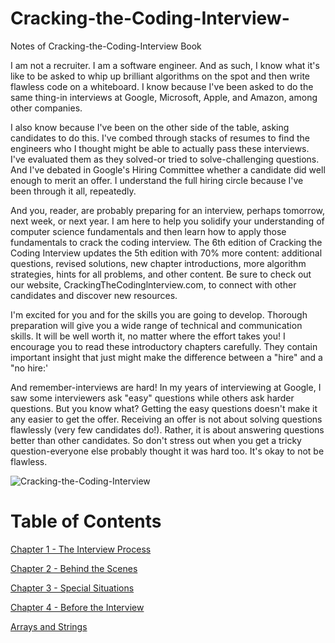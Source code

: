 # Cracking-the-Coding-Interview-

Notes of Cracking-the-Coding-Interview  Book

I am not a recruiter. I am a software engineer. And as such, I know what it's like to be asked to whip up brilliant algorithms on the spot and then write flawless code on a whiteboard. I know because I've been asked
to do the same thing-in interviews at Google, Microsoft, Apple, and Amazon, among other companies.

I also know because I've been on the other side of the table, asking candidates to do this. I've combed
through stacks of resumes to find the engineers who I thought might be able to actually pass these interviews. I've evaluated them as they solved-or tried to solve-challenging questions. And I've debated in Google's Hiring Committee whether a candidate did well enough to merit an offer. I understand the full
hiring circle because I've been through it all, repeatedly.

And you, reader, are probably preparing for an interview, perhaps tomorrow, next week, or next year. I am
here to help you solidify your understanding of computer science fundamentals and then learn how to
apply those fundamentals to crack the coding interview.
The 6th edition of Cracking the Coding Interview updates the 5th edition with 70% more content: additional
questions, revised solutions, new chapter introductions, more algorithm strategies, hints for all problems,
and other content. Be sure to check out our website, CrackingTheCodinglnterview.com, to connect with
other candidates and discover new resources.

I'm excited for you and for the skills you are going to develop. Thorough preparation will give you a wide
range of technical and communication skills. It will be well worth it, no matter where the effort takes you!
I encourage you to read these introductory chapters carefully. They contain important insight that just
might make the difference between a "hire" and a "no hire:'

And remember-interviews are hard! In my years of interviewing at Google, I saw some interviewers
ask "easy" questions while others ask harder questions. But you know what? Getting the easy questions
doesn't make it any easier to get the offer. Receiving an offer is not about solving questions flawlessly (very
few candidates do!). Rather, it is about answering questions better than other candidates. So don't stress out
when you get a tricky question-everyone else probably thought it was hard too. It's okay to not be flawless.

![Cracking-the-Coding-Interview](https://i.ebayimg.com/images/g/OQ4AAOSweXdfBiAy/s-l500.jpg)


# Table of Contents

[Chapter 1 - The Interview Process](https://github.com/MAHMOUDRR707/Cracking-the-Coding-Interview-/blob/master/The%20Interview%20Process/Cracking%20the%20Coding%20Interview%20.pdf)

[Chapter 2 - Behind the Scenes](https://github.com/MAHMOUDRR707/Cracking-the-Coding-Interview-/blob/master/Behind%20the%20Scenes/Cracking%20the%20Coding%20Interview%20.pdf)

[Chapter 3 - Special Situations](https://github.com/MAHMOUDRR707/Cracking-the-Coding-Interview-/blob/master/Special%20Situations/Chapter%203.txt)

[Chapter 4 -  Before the Interview](https://github.com/MAHMOUDRR707/Cracking-the-Coding-Interview-/blob/master/Before%20the%20Interview/Cracking%20the%20Coding%20Interview%20.pdf)

[Arrays and Strings](https://github.com/MAHMOUDRR707/Cracking-the-Coding-Interview-/tree/master/Arrays%20and%20Strings)
